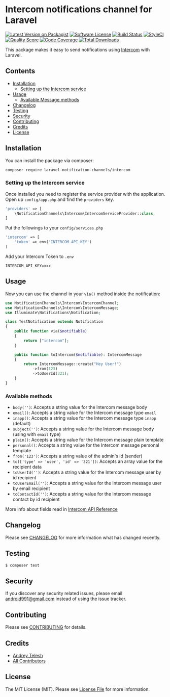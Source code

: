 # Intercom notifications channel for Laravel

[![Latest Version on Packagist](https://img.shields.io/packagist/v/laravel-notification-channels/intercom.svg?style=flat-square)](https://packagist.org/packages/laravel-notification-channels/intercom)
[![Software License](https://img.shields.io/badge/license-MIT-brightgreen.svg?style=flat-square)](LICENSE.md)
[![Build Status](https://scrutinizer-ci.com/g/laravel-notification-channels/intercom/badges/build.png?b=master)](https://scrutinizer-ci.com/g/laravel-notification-channels/intercom/build-status/master)
[![StyleCI](https://styleci.io/repos/148610087/shield)](https://styleci.io/repos/148610087)
[![Quality Score](https://img.shields.io/scrutinizer/g/laravel-notification-channels/intercom.svg?style=flat-square)](https://scrutinizer-ci.com/g/laravel-notification-channels/intercom)
[![Code Coverage](https://scrutinizer-ci.com/g/laravel-notification-channels/intercom/badges/coverage.png?b=master)](https://scrutinizer-ci.com/g/laravel-notification-channels/intercom/?branch=master)
[![Total Downloads](https://img.shields.io/packagist/dt/laravel-notification-channels/intercom.svg?style=flat-square)](https://packagist.org/packages/laravel-notification-channels/intercom)

This package makes it easy to send notifications using [Intercom](https://app.intercom.com) with Laravel.

## Contents

- [Installation](#installation)
    - [Setting up the Intercom service](#setting-up-the-intercom-service)
- [Usage](#usage)
	- [Available Message methods](#available-message-methods)
- [Changelog](#changelog)
- [Testing](#testing)
- [Security](#security)
- [Contributing](#contributing)
- [Credits](#credits)
- [License](#license)

## Installation

You can install the package via composer:

``` bash
composer require laravel-notification-channels/intercom
```

### Setting up the Intercom service

Once installed you need to register the service provider with the application. Open up `config/app.php` and find the `providers` key.

``` php
'providers' => [
    \NotificationChannels\Intercom\IntercomServiceProvider::class,
]
```

Put the followings to your `config/services.php`

``` php
'intercom' => [
    'token' => env('INTERCOM_API_KEY')
]
```

Add your Intercom Token to `.env`

```
INTERCOM_API_KEY=xxx
```


## Usage

Now you can use the channel in your `via()` method inside the notification:

``` php
use NotificationChannels\Intercom\IntercomChannel;
use NotificationChannels\Intercom\IntercomMessage;
use Illuminate\Notifications\Notification;

class TestNotification extends Notification
{
    public function via($notifiable)
    {
        return ["intercom"];
    }

    public function toIntercom($notifiable): IntercomMessage
    {
        return IntercomMessage::create("Hey User!")
            ->from(123)
            ->toUserId(321);
    }
}
```


### Available methods

- `body('')`: Accepts a string value for the Intercom message body 
- `email()`: Accepts a string value for the Intercom message type `email` 
- `inapp()`: Accepts a string value for the Intercom message type `inapp` (default)
- `subject('')`: Accepts a string value for the Intercom message body (using with `email` type)
- `plain()`:  Accepts a string value for the Intercom message plain template
- `personal()`: Accepts a string value for the Intercom message personal template
- `from('123')`: Accepts a string value of the admin's id (sender)
- `to(['type' => 'user', 'id' => '321'])`: Accepts an array value for the recipient data
- `toUserId('')`: Accepts a string value for the Intercom message user by id recipient
- `toUserEmail('')`: Accepts a string value for the Intercom message user by email recipient
- `toContactId('')`: Accepts a string value for the Intercom message contact by id recipient

More info about fields read in [Intercom API Reference](https://developers.intercom.com/intercom-api-reference/reference#admin-initiated-conversation) 

## Changelog

Please see [CHANGELOG](CHANGELOG.md) for more information what has changed recently.

## Testing

``` bash
$ composer test
```

## Security

If you discover any security related issues, please email android991@gmail.com instead of using the issue tracker.

## Contributing

Please see [CONTRIBUTING](CONTRIBUTING.md) for details.

## Credits

- [Andrey Telesh](https://github.com/ftw-soft)
- [All Contributors](../../contributors)

## License

The MIT License (MIT). Please see [License File](LICENSE.md) for more information.
